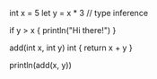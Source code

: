 int x = 5
let y = x * 3 // type inference

if y > x {
    println("Hi there!")
}

add(int x, int y) int {
    return x + y
}

println(add(x, y))